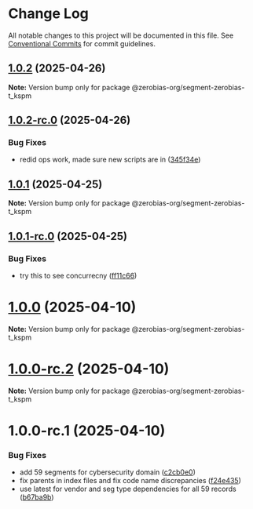 # Change Log

All notable changes to this project will be documented in this file.
See [Conventional Commits](https://conventionalcommits.org) for commit guidelines.

## [1.0.2](https://github.com/zerobias-org/segment/compare/@zerobias-org/segment-zerobias-t_kspm@1.0.2-rc.0...@zerobias-org/segment-zerobias-t_kspm@1.0.2) (2025-04-26)

**Note:** Version bump only for package @zerobias-org/segment-zerobias-t_kspm





## [1.0.2-rc.0](https://github.com/zerobias-org/segment/compare/@zerobias-org/segment-zerobias-t_kspm@1.0.1...@zerobias-org/segment-zerobias-t_kspm@1.0.2-rc.0) (2025-04-26)


### Bug Fixes

* redid ops work, made sure new scripts are in ([345f34e](https://github.com/zerobias-org/segment/commit/345f34ec926029dc141943b3e321676adb4a2888))





## [1.0.1](https://github.com/zerobias-org/segment/compare/@zerobias-org/segment-zerobias-t_kspm@1.0.1-rc.0...@zerobias-org/segment-zerobias-t_kspm@1.0.1) (2025-04-25)

**Note:** Version bump only for package @zerobias-org/segment-zerobias-t_kspm





## [1.0.1-rc.0](https://github.com/zerobias-org/segment/compare/@zerobias-org/segment-zerobias-t_kspm@1.0.0...@zerobias-org/segment-zerobias-t_kspm@1.0.1-rc.0) (2025-04-25)


### Bug Fixes

* try this to see concurrecny ([ff11c66](https://github.com/zerobias-org/segment/commit/ff11c66d67cb9f185098fd640d4139178d29ae22))





# [1.0.0](https://github.com/zerobias-org/segment/compare/@zerobias-org/segment-zerobias-t_kspm@1.0.0-rc.2...@zerobias-org/segment-zerobias-t_kspm@1.0.0) (2025-04-10)

**Note:** Version bump only for package @zerobias-org/segment-zerobias-t_kspm





# [1.0.0-rc.2](https://github.com/zerobias-org/segment/compare/@zerobias-org/segment-zerobias-t_kspm@1.0.0-rc.1...@zerobias-org/segment-zerobias-t_kspm@1.0.0-rc.2) (2025-04-10)

**Note:** Version bump only for package @zerobias-org/segment-zerobias-t_kspm





# 1.0.0-rc.1 (2025-04-10)


### Bug Fixes

* add 59 segments for cybersecurity domain ([c2cb0e0](https://github.com/zerobias-org/segment/commit/c2cb0e0c1f1eabb51d7f5a6ae6db98c1516fcdbe))
* fix parents in index files and fix code name discrepancies ([f24e435](https://github.com/zerobias-org/segment/commit/f24e4352453caaa05074cc6bb66ee8ed21a4f11d))
* use latest for vendor and seg type dependencies for all 59 records ([b67ba9b](https://github.com/zerobias-org/segment/commit/b67ba9bed7a90fad3b084161ebc603b5b35214b8))
